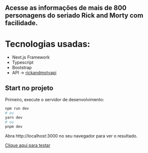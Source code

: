 ## Acesse as informações de mais de 800 personagens do seriado Rick and Morty com facilidade.
# Tecnologias usadas:
* Next.js Framework
* Typescript
* Bootstrap
* API -> [rickandmotyapi](https://rickandmortyapi.com/)

## Start no projeto

Primeiro, execute o servidor de desenvolvimento:

```bash
npm run dev
# ou
yarn dev
# ou
pnpm dev
```
Abra http://localhost:3000 no seu navegador para ver o resultado.

[Clique aqui para testar](https://kalibaby-rick-and-morty.vercel.app/)
